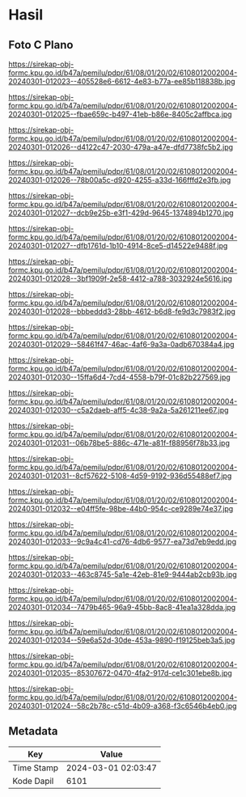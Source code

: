 # Hasil

## Foto C Plano

https://sirekap-obj-formc.kpu.go.id/b47a/pemilu/pdpr/61/08/01/20/02/6108012002004-20240301-012023--405528e6-6612-4e83-b77a-ee85b118838b.jpg

https://sirekap-obj-formc.kpu.go.id/b47a/pemilu/pdpr/61/08/01/20/02/6108012002004-20240301-012025--fbae659c-b497-41eb-b86e-8405c2affbca.jpg

https://sirekap-obj-formc.kpu.go.id/b47a/pemilu/pdpr/61/08/01/20/02/6108012002004-20240301-012026--d4122c47-2030-479a-a47e-dfd7738fc5b2.jpg

https://sirekap-obj-formc.kpu.go.id/b47a/pemilu/pdpr/61/08/01/20/02/6108012002004-20240301-012026--78b00a5c-d920-4255-a33d-166fffd2e3fb.jpg

https://sirekap-obj-formc.kpu.go.id/b47a/pemilu/pdpr/61/08/01/20/02/6108012002004-20240301-012027--dcb9e25b-e3f1-429d-9645-1374894b1270.jpg

https://sirekap-obj-formc.kpu.go.id/b47a/pemilu/pdpr/61/08/01/20/02/6108012002004-20240301-012027--dfb1761d-1b10-4914-8ce5-d14522e9488f.jpg

https://sirekap-obj-formc.kpu.go.id/b47a/pemilu/pdpr/61/08/01/20/02/6108012002004-20240301-012028--3bf1909f-2e58-4412-a788-3032924e5616.jpg

https://sirekap-obj-formc.kpu.go.id/b47a/pemilu/pdpr/61/08/01/20/02/6108012002004-20240301-012028--bbbeddd3-28bb-4612-b6d8-fe9d3c7983f2.jpg

https://sirekap-obj-formc.kpu.go.id/b47a/pemilu/pdpr/61/08/01/20/02/6108012002004-20240301-012029--58461f47-46ac-4af6-9a3a-0adb670384a4.jpg

https://sirekap-obj-formc.kpu.go.id/b47a/pemilu/pdpr/61/08/01/20/02/6108012002004-20240301-012030--15ffa6d4-7cd4-4558-b79f-01c82b227569.jpg

https://sirekap-obj-formc.kpu.go.id/b47a/pemilu/pdpr/61/08/01/20/02/6108012002004-20240301-012030--c5a2daeb-aff5-4c38-9a2a-5a261211ee67.jpg

https://sirekap-obj-formc.kpu.go.id/b47a/pemilu/pdpr/61/08/01/20/02/6108012002004-20240301-012031--06b78be5-886c-471e-a81f-f88956f78b33.jpg

https://sirekap-obj-formc.kpu.go.id/b47a/pemilu/pdpr/61/08/01/20/02/6108012002004-20240301-012031--8cf57622-5108-4d59-9192-936d55488ef7.jpg

https://sirekap-obj-formc.kpu.go.id/b47a/pemilu/pdpr/61/08/01/20/02/6108012002004-20240301-012032--e04ff5fe-98be-44b0-954c-ce9289e74e37.jpg

https://sirekap-obj-formc.kpu.go.id/b47a/pemilu/pdpr/61/08/01/20/02/6108012002004-20240301-012033--9c9a4c41-cd76-4db6-9577-ea73d7eb9edd.jpg

https://sirekap-obj-formc.kpu.go.id/b47a/pemilu/pdpr/61/08/01/20/02/6108012002004-20240301-012033--463c8745-5a1e-42eb-81e9-9444ab2cb93b.jpg

https://sirekap-obj-formc.kpu.go.id/b47a/pemilu/pdpr/61/08/01/20/02/6108012002004-20240301-012034--7479b465-96a9-45bb-8ac8-41ea1a328dda.jpg

https://sirekap-obj-formc.kpu.go.id/b47a/pemilu/pdpr/61/08/01/20/02/6108012002004-20240301-012034--59e6a52d-30de-453a-9890-f19125beb3a5.jpg

https://sirekap-obj-formc.kpu.go.id/b47a/pemilu/pdpr/61/08/01/20/02/6108012002004-20240301-012035--85307672-0470-4fa2-917d-ce1c301ebe8b.jpg

https://sirekap-obj-formc.kpu.go.id/b47a/pemilu/pdpr/61/08/01/20/02/6108012002004-20240301-012024--58c2b78c-c51d-4b09-a368-f3c6546b4eb0.jpg


## Metadata

| Key        | Value               |
| ---------- | ------------------- |
| Time Stamp | 2024-03-01 02:03:47 |
| Kode Dapil | 6101                |



